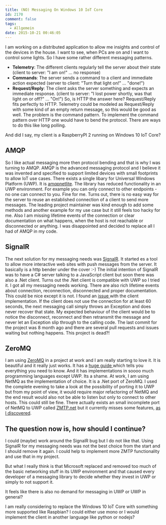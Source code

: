 ```yaml
---
title: (NO) Messaging On Windows 10 IoT Core
id: 2170
comment: false
tags:
  - Allgemein
date: 2015-10-21 00:46:05
---
```


I am working on a distributed application to allow me insights and control of the devices in the house. I want to see, when PCs are on and I want to control some lights. So I have some rather different messaging patterns.

*   **Telemetry**: The different clients regularly tell the server about their state (client to server: "I am on!" ... no response)
*   **Commands**: The server sends a command to a client and immediate action expected (server to client: "Turn that light on!" ... "done!")
*   **Request/Reply**: The client asks the server something and expects an immediate response. (client to server: "I lost power shortly, was that light on or off?" ... "On!")
So, is HTTP the answer here? Request/Reply fits perfectly to HTTP. Telemetry could be modeled as Request/Reply with some kind of an empty return message, so this would be good as well. The problem is the command pattern. To implement the command pattern over HTTP one would have to bend the protocol. There are ways to do this like long polling.

And did I say, my client is a RaspberryPI 2 running on Windows 10 IoT Core?

## AMQP

So I like actual messaging more then protocol bending and that is why I was turning to AMQP. AMQP is the advanced messaging protocol and I believe it was invented and specified to support limited devices with small footprints to allow IoT use cases. There exists a single libary for Universal Windows Platform (UWP). It is [amqpnetlite](https://github.com/Azure/amqpnetlite). The library has reduced functionality in an UWP environment. For example you can only connect to other endpoints - no one can connect to you. Fine for me. Turns out, there is no easy way for the server to reuse an established connection of a client to send more messages. The leading project maintainer was kind enough to add some methods and another example for my use case but it still feels too hacky for me. Also I am missing lifetime events of the connection or clear documentation on what happens, when the host is not reachable or disconnected or anything. I was disappointed and decided to replace all I had of AMQP in my code.

## SignalR

The next solution for my messaging needs was [SignalR](https://github.com/SignalR/SignalR). It started es a tool to allow more interactive web sites with push messages from the server. It basically is a http bender under the cover :-) The initial intention of SignalR was to have a C# server talking to a JavaScript client but soon there was also a .Net client. Turns out the .Net client is compatible with UWP so I tried it. I got all my messaging needs working. There are also rich lifetime events about connection, reconnection, disconnected and proper documentation. This could be nice except it is not. I found an [issue ](https://github.com/SignalR/SignalR/issues/3576)with the client implementation. If the client does not use the connection for at least 60 seconds, the next messaging call simply throws an Exception and does never recover that state. My expected behaviour of the client would be to notice the disconnect, reconnect and then retransmit the message and never let an Exception slip through to the calling code. The last commit for the project was 8 month ago and there are several pull requests and issues waiting but nothing happens. This project is dead?!

## ZeroMQ

I am using [ZeroMQ](http://zeromq.org/) in a project at work and I am really starting to love it. It is beautiful and it really just works. It has a [huge guide ](http://zguide.zeromq.org/)which tells you everything you need to know. And it has implementations in soooo much programming languages except UWP. Its a shame. At work, I am using NetMQ as the implementation of choice. It is a .Net port of ZeroMQ. I used the complete evening to take a look at the possibility of porting it to UWP but from my point of view, it would require major refactoring of NetMQ and the end result would also not be able to listen but only to connect to other hosts. This could still be fine. There actually exists an small incomplete port of NetMQ to UWP called [ZMTP.net](https://github.com/somdoron/zmtp.net) but it currently misses some features, [as I discovered](https://github.com/zeromq/netmq/issues/105#issuecomment-149706723).

## The question now is, how should I continue?

I could (maybe) work around the SignalR bug but I do not like that. Using SignalR for my messaging needs was not the best choice from the start and I should remove it again. I could help to implement more ZMTP functionality and use that in my project.

But what I really think is that Microsoft replaced and removed too much of the basic networking stuff in its UWP environment and that caused every developer of a messaging library to decide whether they invest in UWP or simply to not support it.

It feels like there is also no demand for messaging in UWP or UWP in general?

I am really considering to replace the Windows 10 IoT Core with something more supported like Raspbian? I could either use mono or I would implement the client in another language like python or nodejs?